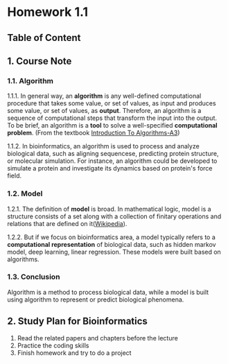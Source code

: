# Homework 1.1
## Table of Content
## 1. Course Note
### 1.1. Algorithm
1.1.1. In general way, an **algorithm** is any well-defined computational procedure that takes some value, or set of values, as input and produces some value, or set of values, as **output**. Therefore, an algorithm is a sequence of computational steps that transform the input into the output. To be brief, an algorithm is a **tool** to solve a well-specified **computational problem**. (From the textbook [Introduction To Algorithms-A3](https://cloud.tsinghua.edu.cn/d/ad22768345664924b202/files/?p=%2FBooks%20and%20Education%20Papers%2FTextbook%20PDFs%2FIntroduction_To_Algorithms-A3.pdf))

1.1.2. In bioinformatics, an algorithm is used to process and analyze biological data, such as aligning sequencese, predicting protein structure, or molecular simulation. For instance, an algorithm could be developed to simulate a protein and investigate its dynamics based on protein's force field.
### 1.2. Model
1.2.1. The definition of **model** is broad. In mathematical logic, model is a structure consists of a set along with a collection of finitary operations and relations that are defined on it([Wikipedia](https://en.wikipedia.org/wiki/Structure_(mathematical_logic))). 

1.2.2. But if we focus on bioinformatics area, a model typically refers to a **computational representation** of biological data, such as hidden markov model, deep learning, linear regression. These models were built based on algorithms.
### 1.3. Conclusion
Algorithm is a method to process biological data, while a model is built using algorithm to represent or predict biological phenomena.
## 2. Study Plan for Bioinformatics
1. Read the related papers and chapters before the lecture
2. Practice the coding skills
3. Finish homework and try to do a project
